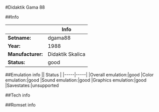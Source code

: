 #Didaktik Gama 88

##Info

||Info|
|-----|-----|
|**Setname:**|dgama88
|**Year:**|1988
|**Manufacturer:**|Didaktik Skalica
|**Status:**|good

##Emulation info
|| Status |
|-----|-----|
|Overall emulation:|good
|Color emulation:|good
|Sound emulation:|good
|Graphics emulation:|good
|Savestates:|unsupported

##Tech info

##Romset info

<!--- START OF EDITED COMMENT DO NOT TOUCH TEXT ABOVE-->
